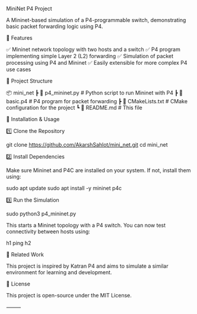 
MiniNet P4 Project

A Mininet-based simulation of a P4-programmable switch, demonstrating basic packet forwarding logic using P4.

🔹 Features

✅ Mininet network topology with two hosts and a switch
✅ P4 program implementing simple Layer 2 (L2) forwarding
✅ Simulation of packet processing using P4 and Mininet
✅ Easily extensible for more complex P4 use cases

📂 Project Structure

📦 mini_net
 ┣ 📜 p4_mininet.py  # Python script to run Mininet with P4
 ┣ 📜 basic.p4       # P4 program for packet forwarding
 ┣ 📜 CMakeLists.txt # CMake configuration for the project
 ┗ 📜 README.md      # This file

🚀 Installation & Usage

1️⃣ Clone the Repository

git clone https://github.com/AkarshSahlot/mini_net.git
cd mini_net

2️⃣ Install Dependencies

Make sure Mininet and P4C are installed on your system. If not, install them using:

sudo apt update
sudo apt install -y mininet p4c

3️⃣ Run the Simulation

sudo python3 p4_mininet.py

This starts a Mininet topology with a P4 switch. You can now test connectivity between hosts using:

h1 ping h2

📝 Related Work

This project is inspired by Katran P4 and aims to simulate a similar environment for learning and development.

📜 License

This project is open-source under the MIT License.

⸻
